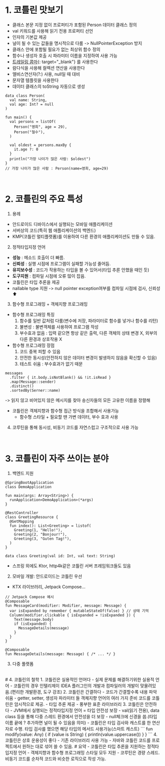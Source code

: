 # 1. 코틀린 맛보기
- 클래스 본문 지정 없이 프로퍼티가 포함된 Person 데이터 클래스 정의
- val 키워드를 사용해 읽기 전용 프로퍼티 선언
- 인자의 기본값 제공
- 널이 될 수 있는 값들을 명시적으로 다룸 -> NullPointerException 방지
- 클래스 안에 포함될 필요가 없는 최상위 함수 정의
- 함수나 생성자 호출 시 파라미터 이름을 지정하여 사용 가능
- [트레일링 콤마](https://femiwiki.com/w/%ED%8A%B8%EB%A0%88%EC%9D%BC%EB%A7%81_%EC%BD%A4%EB%A7%88){: target="_blank"}
를 사용한다
- 람다식을 사용해 컬렉션 연산을 사용한다
- 엘비스연산자(?:) 사용, null일 때 대비
- 문자열 템플릿을 사용한다
- 데이터 클래스의 toString 자동으로 생성
```
data class Person(
  val name: String,
  val age: Int? = null
)

fun main() {
  val persons = listOf(
    Person("영희", age = 29),
    Person("철수"),
  )

  val oldest = persons.maxBy {
    it.age ?: 0
  }
  println("가장 나이가 많은 사람: $oldest")
}
// 가장 나이가 많은 사람 : Person(name=영희, age=29)
```
<br />

# 2. 코틀린의 주요 특성
1. 용례
  - 안드로이드 디바이스에서 실행되는 모바일 애플리케이션
  - 서버상의 코드(특히 웹 애플리케이션의 백엔드)
  - KMP(코틀린 멀티플랫폼)를 이용하여 다른 환경의 애플리케이션도 만들 수 있음.
2. 정적타입지정 언어
  - **성능** : 메소드 호출이 더 빠름.
  - **신뢰성** : 실행 시점에 프로그램이 실패할 가능성 줄어듬.
  - **유지보수성** : 코드가 작용하는 타입을 볼 수 있어서(타입 추론 안했을 때인 듯)
  - **도구지원** : 컴파일 시점에 오류 많이 잡음.
- 코틀린은 타입 추론을 제공
- nallable type 지원 -> null pointer exception여부를 컴파일 시점에 검사, 신뢰성 ⬆️
3. 함수형 프로그래밍 + 객체지향 프로그래밍
  - 함수형 프로그래밍 특징
    1. 함수를 일반 값처럼 다룸(변수에 저장, 파라미터로 함수를 넣거나 함수를 리턴)
    2. 불변성 : 불변객체를 사용하여 프로그램 작성
    3. 부수효과 없음 : 입력 같으면 항상 같은 출력, 다른 객체의 상태 변경 X, 외부의 다른 환경과 상호작용 X
  - 함수형 프로그래밍 장점
    1. 코드 중복 피할 수 있음
    2. 안전한 동시성(안전하지 않은 데이터 변경이 발생하지 않음을 확신할 수 있음)
    3. 테스트 쉬움 : 부수효과가 없기 때문
  ```
  messages
    .filter { it.body.isNotBlank() && !it.isRead }
    .map(Message::sender)
    .distinct()
    .sortedBy(Serner::name)
  ```
  -> 읽지 않고 비어있지 않은 메시지를 찾아 송신자들의 모든 고유한 이름을 정렬해
  - 코틀린은 객체지향과 함수형 접근 방식을 조합해서 사용가능
    - 함수형 스타일 + 필요할 땐 가변 데이터, 부수 효과 사용
4. 코루틴을 통해 동시성, 비동기 코드를 자연스럽고 구조적으로 사용 가능
<br />

# 3. 코틀린이 자주 쓰이는 분야
1. 백엔드 지원
```
@SpringBootApplication
class DemoApplication

fun main(args: Array<String>) {
  runApplication<DemoApplication>(*args)
}

@RestController
class GreetingResource {
  @GetMapping
  fun index(): List<Greeting> = listof(
    Greeting(1, "Hello!"),
    Greeting(2, "Bonjour!"),
    Greeting(3, "Guten Tag!"),
  )
}

data class Greeting(val id: Int, val text: String)
```
- 스프링 외에도 Ktor, http4k같은 코틀린 서버 프레임워크들도 있음
2. 모바일 개발: 안드로이드는 코틀린 우선
  - KTX 라이브러리, Jetpack Compose...
  ```
  // Jetpack Compose 예시
  @Composable
  fun MessageCard(modifier: Modifier, message: Message) {
    var isExpanded by remember { mutableStateOf(false) } // 상태 기억
    Column(modifier.clickable { isExpanded = !isExpanded }) {
      Text(message.body)
      if (isExpanded) {
        MessageDetails(message)
      }
    }
  }

  @Composable
  fun MessageDetails(message: Message) { /* ... */ }
  ```
3. 다중 풀랫폼

<br />
# 4. 코틀린의 철학
1. 코틀린은 실용적인 언어다
   - 실제 문제를 해결하기위한 실용적 언어
   - 코틀린의 경우 인텔리제이 IDEA 플러그인의 개발과 컴파일러의 개발이 맞물려있음.(편리한 개발환경, 도구 강조)
2. 코틀린은 간결하다
   - 코드가 간결할수록 내용 파악 쉬움
   - getter, setter, 생성자 파라미터 들 객체지향 언어의 여러 가지 준비 코드를 코틀린은 암시적으로 제공.
   - 타입 추론 제공
   - 풍부한 표준 라이브러리
3. 코틀린은 안전하다
   - JVM에서 실행되는 정적타입지정 언어 = 타입 안전성 보장
   - val(읽기 전용), data class 등을 통해 다중 스레드 환경에서 안전성을 더 보장
   - null체크에 신경을 씀.(타입 이름 끝에 ? 추가하면 널이 될 수 있음을 의미)
   - 코틀린은 타입 검사와 캐스트를 한 연산자로 수행. 타입 검사를 했으면 해당 타입의 메서드 사용가능(스마트 캐스트)
     ```
     fun modify(value: Any) {
       if (value is String) {
         println(value.uppercase())
       }
     }
     ```
4. 코틀린은 상호 운용성이 좋다
   - 기존 라이브러리 사용 가능
   - 자바와 코틀린 코드를 프로젝트에서 원하는 대로 섞어 쓸 수 있음.
# 요약
- 코틀린은 타입 추론을 지원하는 정적타입지정 언어
- 객체지향과 함수형 프로그래밍 스타일 모두 지원
- 코루틴은 경량 스레드. 비동기 코드를 순차적 코드와 비슷한 로직으로 작성 가능.
